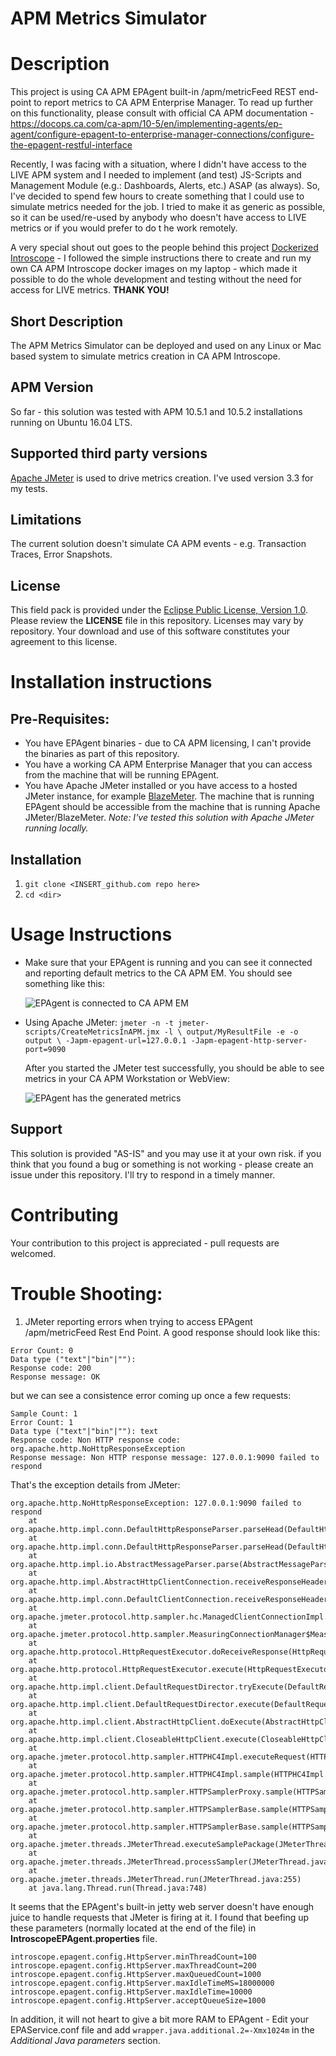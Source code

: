 # APM Metrics Simulator

# Description
This project is using CA APM EPAgent built-in /apm/metricFeed REST end-point to report metrics to CA APM Enterprise Manager.
To read up further on this functionality, please consult with official CA APM documentation - https://docops.ca.com/ca-apm/10-5/en/implementing-agents/ep-agent/configure-epagent-to-enterprise-manager-connections/configure-the-epagent-restful-interface


Recently, I was facing with a situation, where I didn't have access to the LIVE APM system and I needed to implement (and test) JS-Scripts and Management Module (e.g.: Dashboards, Alerts, etc.) ASAP (as always). So, I've decided to spend few hours to create something that I could use to simulate metrics needed for the job. I tried to make it as generic as possible, so it can be used/re-used by anybody who doesn't have access to LIVE metrics or if you would prefer to do t he work remotely.

A very special shout out goes to the people behind this project [Dockerized Introscope](https://github.com/CA-APM/docker-introscope) - I followed the simple instructions there to create and run my own CA APM Introscope docker images on my laptop - which made it possible to do the whole development and testing without the need for access for LIVE metrics.
**THANK YOU!**

## Short Description
The APM Metrics Simulator can be deployed and used on any Linux or Mac based system to simulate metrics creation in CA APM Introscope.

## APM Version
So far - this solution was tested with APM 10.5.1 and 10.5.2 installations running on Ubuntu 16.04 LTS.


## Supported third party versions
[Apache JMeter](http://jmeter.apache.org/) is used to drive metrics creation. I've used version 3.3 for my tests.

## Limitations
The current solution doesn't simulate CA APM events - e.g. Transaction Traces, Error Snapshots.

## License
This field pack is provided under the [Eclipse Public License, Version 1.0](LICENSE).
Please review the
**LICENSE**
file in this repository.  Licenses may vary by repository.  Your download and use of this software constitutes your agreement to this license.

# Installation instructions

## Pre-Requisites:
* You have EPAgent binaries - due to CA APM licensing, I can't provide the binaries as part of this repository.
* You have a working CA APM Enterprise Manager that you can access from the machine that will be running EPAgent.
* You have Apache JMeter installed or you have access to a hosted JMeter instance, for example [BlazeMeter](https://www.blazemeter.com/).
  The machine that is running EPAgent should be accessible from the machine that is running Apache JMeter/BlazeMeter.
  *Note: I've tested this solution with Apache JMeter running locally.*

## Installation
1. `git clone <INSERT_github.com repo here>`
2. `cd <dir>`

# Usage Instructions
  * Make sure that your EPAgent is running and you can see it connected and reporting default metrics to the CA APM EM.
    You should see something like this:

    ![EPAgent is connected to CA APM EM](images/EPAgent-connected.png)

  * Using Apache JMeter:
    `jmeter -n -t jmeter-scripts/CreateMetricsInAPM.jmx -l \
     output/MyResultFile -e -o output \
     -Japm-epagent-url=127.0.0.1 -Japm-epagent-http-server-port=9090`

     After you started the JMeter test successfully, you should be able to see metrics in your CA APM Workstation or WebView:

     ![EPAgent has the generated metrics](images/EPAgent-metrics-generated.png)


## Support
This solution is provided "AS-IS" and you may use it at your own risk.
if you think that you found a bug or something is not working - please create an issue under this repository. I'll  try to respond in a timely manner.

# Contributing
Your contribution to this project is appreciated - pull requests are welcomed.

# Trouble Shooting:
1. JMeter reporting errors when trying to access EPAgent /apm/metricFeed Rest End Point.
A good response should look like this:
```
Error Count: 0
Data type ("text"|"bin"|""):
Response code: 200
Response message: OK
```
but we can see a consistence error coming up once a few requests:
```
Sample Count: 1
Error Count: 1
Data type ("text"|"bin"|""): text
Response code: Non HTTP response code: org.apache.http.NoHttpResponseException
Response message: Non HTTP response message: 127.0.0.1:9090 failed to respond
```

That's the exception details from JMeter:

```
org.apache.http.NoHttpResponseException: 127.0.0.1:9090 failed to respond
	at org.apache.http.impl.conn.DefaultHttpResponseParser.parseHead(DefaultHttpResponseParser.java:141)
	at org.apache.http.impl.conn.DefaultHttpResponseParser.parseHead(DefaultHttpResponseParser.java:56)
	at org.apache.http.impl.io.AbstractMessageParser.parse(AbstractMessageParser.java:259)
	at org.apache.http.impl.AbstractHttpClientConnection.receiveResponseHeader(AbstractHttpClientConnection.java:286)
	at org.apache.http.impl.conn.DefaultClientConnection.receiveResponseHeader(DefaultClientConnection.java:257)
	at org.apache.jmeter.protocol.http.sampler.hc.ManagedClientConnectionImpl.receiveResponseHeader(ManagedClientConnectionImpl.java:199)
	at org.apache.jmeter.protocol.http.sampler.MeasuringConnectionManager$MeasuredConnection.receiveResponseHeader(MeasuringConnectionManager.java:212)
	at org.apache.http.protocol.HttpRequestExecutor.doReceiveResponse(HttpRequestExecutor.java:273)
	at org.apache.http.protocol.HttpRequestExecutor.execute(HttpRequestExecutor.java:125)
	at org.apache.http.impl.client.DefaultRequestDirector.tryExecute(DefaultRequestDirector.java:684)
	at org.apache.http.impl.client.DefaultRequestDirector.execute(DefaultRequestDirector.java:486)
	at org.apache.http.impl.client.AbstractHttpClient.doExecute(AbstractHttpClient.java:835)
	at org.apache.http.impl.client.CloseableHttpClient.execute(CloseableHttpClient.java:83)
	at org.apache.jmeter.protocol.http.sampler.HTTPHC4Impl.executeRequest(HTTPHC4Impl.java:695)
	at org.apache.jmeter.protocol.http.sampler.HTTPHC4Impl.sample(HTTPHC4Impl.java:454)
	at org.apache.jmeter.protocol.http.sampler.HTTPSamplerProxy.sample(HTTPSamplerProxy.java:74)
	at org.apache.jmeter.protocol.http.sampler.HTTPSamplerBase.sample(HTTPSamplerBase.java:1189)
	at org.apache.jmeter.protocol.http.sampler.HTTPSamplerBase.sample(HTTPSamplerBase.java:1178)
	at org.apache.jmeter.threads.JMeterThread.executeSamplePackage(JMeterThread.java:498)
	at org.apache.jmeter.threads.JMeterThread.processSampler(JMeterThread.java:424)
	at org.apache.jmeter.threads.JMeterThread.run(JMeterThread.java:255)
	at java.lang.Thread.run(Thread.java:748)
```
It seems that the EPAgent's built-in jetty web server doesn't have enough juice to handle requests that JMeter is firing at it.
I found that beefing up these parameters (normally located at the end of the file) in **IntroscopeEPAgent.properties** file.
```
introscope.epagent.config.HttpServer.minThreadCount=100
introscope.epagent.config.HttpServer.maxThreadCount=200
introscope.epagent.config.HttpServer.maxQueuedCount=1000
introscope.epagent.config.HttpServer.maxIdleTimeMS=18000000
introscope.epagent.config.HttpServer.maxIdleTime=10000
introscope.epagent.config.HttpServer.acceptQueueSize=1000
```

In addition, it will not heart to give a bit more RAM to EPAgent - Edit your EPAService.conf file and add `wrapper.java.additional.2=-Xmx1024m` in the *Additional Java parameters* section.
